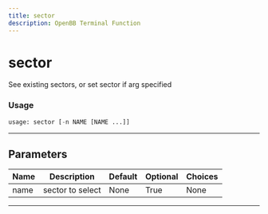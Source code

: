 ```yaml
---
title: sector
description: OpenBB Terminal Function
---
```


# sector

See existing sectors, or set sector if arg specified

### Usage 
```python
usage: sector [-n NAME [NAME ...]]
```
---
## Parameters

| Name | Description | Default | Optional | Choices |
| ---- | ----------- | ------- | -------- | ------- |
| name | sector to select | None | True | None |
---
